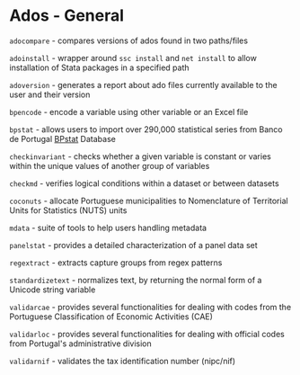 # Ados - General 

`adocompare` - compares versions of ados found in two paths/files

`adoinstall` - wrapper around `ssc install` and `net install` to allow installation of Stata packages in a specified path

`adoversion` - generates a report about ado files currently available to the user and their version

`bpencode` - encode a variable using other variable or an Excel file

`bpstat` - allows users to import over 290,000 statistical series from Banco de Portugal [BPstat](https://bpstat.bportugal.pt/) Database

`checkinvariant` - checks whether a given variable is constant or varies within the unique values of another group of variables

`checkmd` - verifies logical conditions within a dataset or between datasets

`coconuts` - allocate Portuguese municipalities to Nomenclature of Territorial Units for Statistics (NUTS) units

`mdata` - suite of tools to help users handling metadata

`panelstat` - provides a detailed characterization of a panel data set

`regextract` - extracts capture groups from regex patterns

`standardizetext` - normalizes text, by returning the normal form of a Unicode string variable

`validarcae` - provides several functionalities for dealing with codes from the Portuguese Classification of Economic Activities (CAE)

`validarloc` - provides several functionalities for dealing with official codes from Portugal's administrative division

`validarnif` - validates the tax identification number (nipc/nif)



